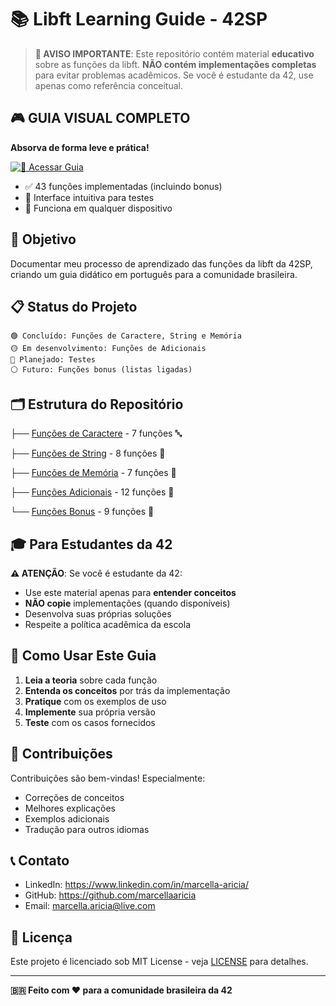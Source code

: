 # 📚 Libft Learning Guide - 42SP

> **🚨 AVISO IMPORTANTE**: Este repositório contém material **educativo** sobre as funções da libft. **NÃO contém implementações completas** para evitar problemas acadêmicos. Se você é estudante da 42, use apenas como referência conceitual.

## 🎮 GUIA VISUAL COMPLETO

**Absorva de forma leve e prática!**

[![🚀 Acessar Guia](https://img.shields.io/badge/🚀_Guia-Libft_Interativo-00ff88?style=for-the-badge)](https://marcellaaricia.github.io/Libftosa/docs/libft_guide_home.html)

- ✅ 43 funções implementadas (incluindo bonus)
- 🧪 Interface intuitiva para testes
- 📱 Funciona em qualquer dispositivo


## 🎯 Objetivo

Documentar meu processo de aprendizado das funções da libft da 42SP, criando um guia didático em português para a comunidade brasileira.

## 📋 Status do Projeto

```
🟢 Concluído: Funções de Caractere, String e Memória
🟡 Em desenvolvimento: Funções de Adicionais
🔴 Planejado: Testes
⚪ Futuro: Funções bonus (listas ligadas)
```
## 🗂️ Estrutura do Repositório

├── [Funções de Caractere](docs/character/README.md) - 7 funções 🔤

├── [Funções de String](docs/string/README.md) - 8 funções 📝

├── [Funções de Memória](docs/memory/README.md) - 7 funções 🧠

├── [Funções Adicionais](docs/additional/README.md) - 12 funções 🔧

└── [Funções Bonus](docs/bonus/README.md) - 9 funções 🔗

## 🎓 Para Estudantes da 42

**⚠️ ATENÇÃO**: Se você é estudante da 42:
- Use este material apenas para **entender conceitos**
- **NÃO copie** implementações (quando disponíveis)
- Desenvolva suas próprias soluções
- Respeite a política acadêmica da escola

## 📖 Como Usar Este Guia

1. **Leia a teoria** sobre cada função
2. **Entenda os conceitos** por trás da implementação
3. **Pratique** com os exemplos de uso
4. **Implemente** sua própria versão
5. **Teste** com os casos fornecidos

## 🤝 Contribuições

Contribuições são bem-vindas! Especialmente:
- Correções de conceitos
- Melhores explicações
- Exemplos adicionais
- Tradução para outros idiomas

## 📞 Contato

- LinkedIn: https://www.linkedin.com/in/marcella-aricia/
- GitHub: https://github.com/marcellaaricia
- Email: marcella.aricia@live.com

## 📜 Licença

Este projeto é licenciado sob MIT License - veja [LICENSE](LICENSE) para detalhes.

---

**🇧🇷 Feito com ❤️ para a comunidade brasileira da 42**
